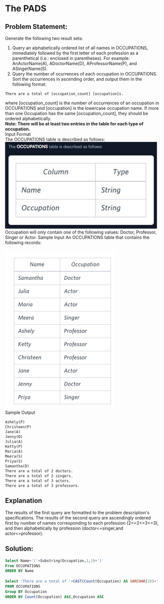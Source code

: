 # The PADS
## Problem Statement:

Generate the following two result sets:<br>
1. Query an alphabetically ordered list of all names in OCCUPATIONS, immediately  followed by the first letter of each profession as a parenthetical (i.e.: enclosed in parentheses). For example: AnActorName(A), ADoctorName(D), AProfessorName(P), and ASingerName(S).<br>
2. Query the number of ocurrences of each occupation in OCCUPATIONS. Sort the occurrences in ascending order, and output them in the following format:<br>
```
There are a total of [occupation_count] [occupation]s.
```
where [occupation_count] is the number of occurrences of an occupation in OCCUPATIONS and [occupation] is the lowercase occupation name. If more than one Occupation has the same [occupation_count], they should be ordered alphabetically.<br>
**Note: There will be at least two entries in the table for each type of occupation.**<br>
Input Format<br>
The OCCUPATIONS table is described as follows:
<br>![](./Images/Occupation.PNG)<br>
Occupation will only contain one of the following values: Doctor, Professor, Singer or Actor.
Sample Input
An OCCUPATIONS table that contains the following records:<br>
<br>![](./Images/Occupation_Input.PNG)<br>
Sample Output<br>
```
Ashely(P)
Christeen(P)
Jane(A)
Jenny(D)
Julia(A)
Ketty(P)
Maria(A)
Meera(S)
Priya(S)
Samantha(D)
There are a total of 2 doctors.
There are a total of 2 singers.
There are a total of 3 actors.
There are a total of 3 professors.
```


## Explanation
The results of the first query are formatted to the problem description's specifications.
The results of the second query are ascendingly ordered first by number of names corresponding to each profession (2<=2<=3<=3), and then alphabetically by profession (doctor<=singer,and actor<=professor).

## Solution:
```SQL
Select Name+'('+Substring(Occupation,1,1)+')'
From OCCUPATIONS
ORDER BY Name

Select 'There are a total of '+CAST(Count(Occupation) AS VARCHAR(3))+' '+LOWER(Occupation)+'s.'
FROM OCCUPATIONS
Group BY Occupation
ORDER BY Count(Occupation) ASC,Occupation ASC

```
